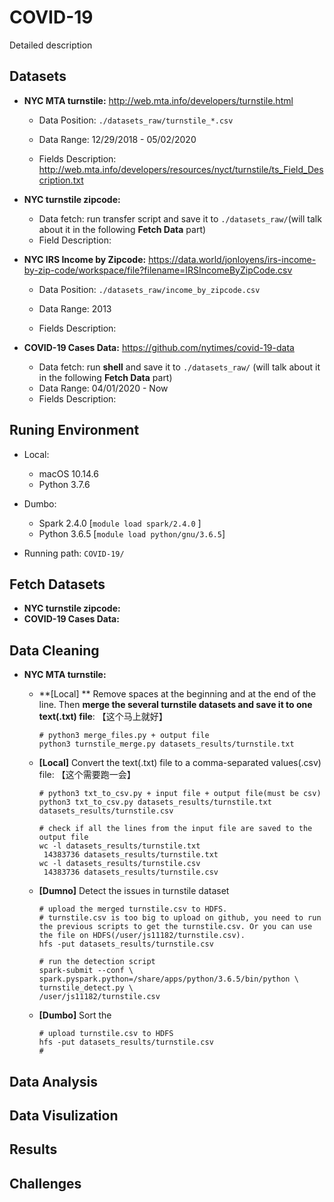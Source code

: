 # COVID-19

Detailed description 



## Datasets

- **NYC MTA turnstile:** http://web.mta.info/developers/turnstile.html 

  - Data Position: `./datasets_raw/turnstile_*.csv`

  - Data Range: 12/29/2018 - 05/02/2020

  - Fields Description: http://web.mta.info/developers/resources/nyct/turnstile/ts_Field_Description.txt

- **NYC turnstile zipcode:**

  - Data fetch: run transfer script and save it to `./datasets_raw/`(will talk about it in the following **Fetch Data** part)
  - Field Description:

- **NYC IRS Income by Zipcode:** https://data.world/jonloyens/irs-income-by-zip-code/workspace/file?filename=IRSIncomeByZipCode.csv

  - Data Position: `./datasets_raw/income_by_zipcode.csv`

  - Data Range: 2013

  - Fields Description: 

- **COVID-19 Cases Data:** https://github.com/nytimes/covid-19-data

  - Data fetch: run **shell** and save it to `./datasets_raw/` (will talk about it in the following **Fetch Data** part)
  - Data Range: 04/01/2020 - Now
  - Fields Description: 



## Runing Environment

- Local:
  - macOS 10.14.6
  - Python 3.7.6

- Dumbo:
  - Spark 2.4.0 [`module load spark/2.4.0` ]
  - Python 3.6.5 [`module load python/gnu/3.6.5`]

- Running path: `COVID-19/`

## Fetch Datasets

- **NYC turnstile zipcode:**
- **COVID-19 Cases Data:**



## Data Cleaning

- **NYC MTA turnstile:**

  - **[Local] ** Remove spaces at the beginning and at the end of the line. Then **merge the several turnstile datasets and save it to one text(.txt) file**: 【这个马上就好】

    ```shell
    # python3 merge_files.py + output file
    python3 turnstile_merge.py datasets_results/turnstile.txt
    ```

  - **[Local]** Convert the text(.txt) file to a comma-separated values(.csv) file: 【这个需要跑一会】

    ```shell
    # python3 txt_to_csv.py + input file + output file(must be csv)
    python3 txt_to_csv.py datasets_results/turnstile.txt datasets_results/turnstile.csv
    
    # check if all the lines from the input file are saved to the output file
    wc -l datasets_results/turnstile.txt
     14383736 datasets_results/turnstile.txt
    wc -l datasets_results/turnstile.csv
     14383736 datasets_results/turnstile.csv
    ```

  - **[Dumno]** Detect the issues in turnstile dataset 

    ```shell
    # upload the merged turnstile.csv to HDFS. 
    # turnstile.csv is too big to upload on github, you need to run the previous scripts to get the turnstile.csv. Or you can use the file on HDFS(/user/js11182/turnstile.csv).
    hfs -put datasets_results/turnstile.csv
    
    # run the detection script
    spark-submit --conf \
    spark.pyspark.python=/share/apps/python/3.6.5/bin/python \
    turnstile_detect.py \
    /user/js11182/turnstile.csv
    ```

  - **[Dumbo]** Sort the 

    ```shell
    # upload turnstile.csv to HDFS
    hfs -put datasets_results/turnstile.csv
    # 
    ```

    

## Data Analysis



## Data Visulization



## Results



## Challenges

